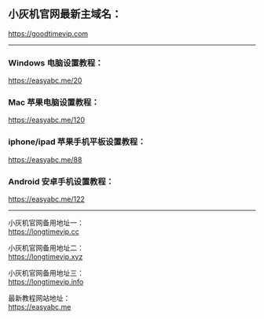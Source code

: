 
## 小灰机官网最新主域名：  
https://goodtimevip.com

----
### Windows 电脑设置教程：  
https://easyabc.me/20

### Mac 苹果电脑设置教程：  
https://easyabc.me/120

### iphone/ipad 苹果手机平板设置教程：  
https://easyabc.me/88

### Android 安卓手机设置教程：  
https://easyabc.me/122


----


小灰机官网备用地址一：  
https://longtimevip.cc

小灰机官网备用地址二：  
https://longtimevip.xyz

小灰机官网备用地址三：  
https://longtimevip.info

最新教程网站地址：  
https://easyabc.me

